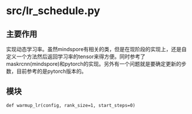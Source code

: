 # src/lr_schedule.py

## 主要作用

实现动态学习率。虽然mindspore有相关的类，但是在现阶段的实现上，还是自定义一个方法然后返回学习率的tensor来得方便。同时参考了maskrcnn(mindspore)和pytorch的实现。另外有一个问题就是要确定更新的步数，目前参考的是pytorch版本的。

## 模块

`def warmup_lr(config, rank_size=1, start_steps=0)`